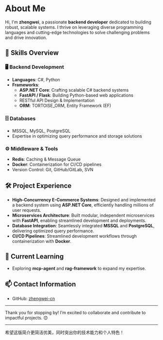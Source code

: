 # About Me

Hi, I'm **zhengwei**, a passionate **backend developer** dedicated to building robust, scalable systems. I thrive on leveraging diverse programming languages and cutting-edge technologies to solve challenging problems and drive innovation.

## 🌟 Skills Overview
### 🖥️ **Backend Development**
- **Languages**: C#, Python
- **Frameworks**:
  - **ASP.NET Core**: Crafting scalable C# backend systems
  - **FastAPI / Flask**: Building Python-based web applications
  - RESTful API Design & Implementation
  - **ORM**: TORTOISE_ORM, Entity Framework (EF)

### 🗄️ **Databases**
- MSSQL, MySQL, PostgreSQL
- Expertise in optimizing query performance and storage solutions

### ⚙️ **Middleware & Tools**
- **Redis**: Caching & Message Queue
- **Docker**: Containerization for CI/CD pipelines
- Version Control: Git, GitHub/GitLab, SVN

## 🛠️ Project Experience
- **High-Concurrency E-Commerce Systems**: Designed and implemented a backend system using **ASP.NET Core**, efficiently handling millions of user requests.
- **Microservices Architecture**: Built modular, independent microservices with **FastAPI**, enabling streamlined development and deployments.
- **Database Integration**: Seamlessly integrated **MSSQL** and **PostgreSQL**, delivering optimized query performance.
- **CI/CD Pipelines**: Streamlined development workflows through containerization with **Docker**.

## 🚀 Current Learning
- Exploring **mcp-agent** and **rag-framework** to expand my expertise.

## 📫 Contact Information
- GitHub: [zhengwei-cn](https://github.com/zhengwei-cn)

---

Thank you for stopping by! I’m excited to collaborate and contribute to impactful projects. 😊

--- 

希望这版简介更简洁优美，同时突出你的技术能力和个人特色！
